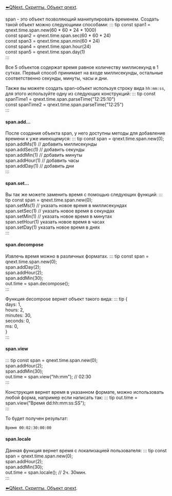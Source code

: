 
[⬅️QNext. Скрипты. Объект qnext](/docs-test/ph/QNext-Scripts-Object-qnext-01-30).

span - это объект позволяющий манипулировать временем. Создать такой объект можно следующими способами:
::: tip
const span1 = qnext.time.span.new(60 * 60 * 24 * 1000)<br>const span2 = qnext.time.span.sec(60 * 60 * 24)<br>const span3 = qnext.time.span.min(60 * 24)<br>const span4 = qnext.time.span.hour(24)<br>const span5 = qnext.time.span.day(1)<br>
:::

Все 5 объектов содержат время равное количеству миллисекунд в 1 сутках. Первый способ принимает на входе миллисекунды, остальные соответственно секунды, минуты, часы и дни.

Также вы можете создать span-объект используя строку вида `hh:mm:ss`, для этого используйте одну из следующих конструкций:
::: tip
const spanTime1 = qnext.time.span.parseTime("12:25:10")<br>const spanTime2 = qnext.time.span.parseTime("12:25")<br>
:::


#### span.add...

После создания объекта span, у него доступны методы для добавление времени к уже имеющемуся:
::: tip
const span = qnext.time.span.new(0);<br>span.addMs(1) // добавить миллисекунды<br>span.addSec(1) // добавить секунды<br>span.addMin(1) // добавить минуты<br>span.addHour(1) // добавить часы<br>span.addDay(1) // добавить дни<br>
:::
#### span.set...

Вы так же можете заменить время с помощью следующих функций:
::: tip
const span = qnext.time.span.new(0);<br>span.setMs(1) // указать новое время в миллисекундах<br>span.setSec(1) // указать новое время в секундах<br>span.setMin(1) // указать новое время в минутах<br>span.setHour(1) указать новое время в часах<br>span.setDay(1) указать новое время в днях<br>
:::
#### span.decompose

Извлечь время можно в различных форматах.
::: tip
const span = qnext.time.span.new(0);<br>span.addDay(2);<br>span.addHour(2);<br>span.addMin(30);<br>out.time = span.decompose();<br>
:::

Функция decompose вернет объект такого вида:
::: tip
{<br>  days: 1,<br>  hours: 2,<br>  minutes: 30,<br>  seconds: 0,<br>  ms: 0,<br>}<br>
:::
#### span.view
::: tip
const span = qnext.time.span.new(0);<br>span.addHour(2);<br>span.addMin(30);<br>out.time = span.view("hh:mm"); // 02:30<br>
:::

Конструкция вернет время в указанном формате, можно использовать любой форма, например если написать так: 
::: tip
out.time = span.view("Время dd:hh:mm:ss:SS");<br>
:::

То будет получен результат:

`Время 00:02:30:00:00`
#### span.locale

Данная функция вернет время с локализацией пользователя:
::: tip
const span = qnext.time.span.new(0);<br>span.addHour(2);<br>span.addMin(30);<br>out.time = span.locale(); // 2ч. 30мин.<br>
:::





[⬅️QNext. Скрипты. Объект qnext](/docs-test/ph/QNext-Scripts-Object-qnext-01-30).